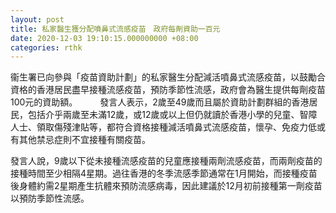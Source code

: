 ```yaml
---
layout: post
title: 私家醫生獲分配噴鼻式流感疫苗　政府每劑資助一百元
date: 2020-12-03 19:10:15.000000000 +08:00
categories: rthk
---
```


衞生署已向參與「疫苗資助計劃」的私家醫生分配減活噴鼻式流感疫苗，以鼓勵合資格的香港居民盡早接種流感疫苗，預防季節性流感，政府會為醫生提供每劑疫苗100元的資助額。
　　 
發言人表示，2歲至49歲而且屬於資助計劃群組的香港居民，包括介乎兩歲至未滿12歲，或12歲或以上但仍就讀於香港小學的兒童、智障人士、領取傷殘津貼等，都符合資格接種減活噴鼻式流感疫苗，懷孕、免疫力低或有其他禁忌症則不宜接種有關疫苗。

發言人說，9歲以下從未接種流感疫苗的兒童應接種兩劑流感疫苗，而兩劑疫苗的接種時間至少相隔4星期。過往香港的冬季流感季節通常在1月開始，而接種疫苗後身體約需2星期產生抗體來預防流感病毒，因此建議於12月初前接種第一劑疫苗以預防季節性流感。
